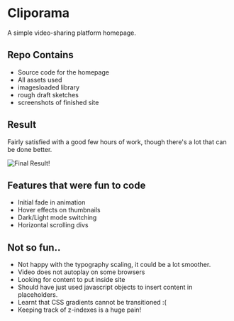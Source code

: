 # Cliporama
A simple video-sharing platform homepage.

## Repo Contains
* Source code for the homepage
* All assets used
* imagesloaded library
* rough draft sketches
* screenshots of finished site

## Result
Fairly satisfied with a good few hours of work, though there's a lot that can be done better.

![Final Result!](/submission/dark-home.png)



## Features that were fun to code
* Initial fade in animation
* Hover effects on thumbnails
* Dark/Light mode switching
* Horizontal scrolling divs

## Not so fun..
* Not happy with the typography scaling, it could be a lot smoother.
* Video does not autoplay on some browsers
* Looking for content to put inside site
* Should have just used javascript objects to insert content in placeholders.
* Learnt that CSS gradients cannot be transitioned :(
* Keeping track of z-indexes is a huge pain!


